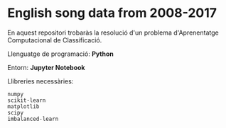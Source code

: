 # English song data from 2008-2017
En aquest repositori trobaràs la resolució d'un problema d'Aprenentatge Computacional de Classificació.

Llenguatge de programació: **Python**

Entorn: **Jupyter Notebook**

Llibreries necessàries:
```
numpy
scikit-learn
matplotlib
scipy
imbalanced-learn
```

